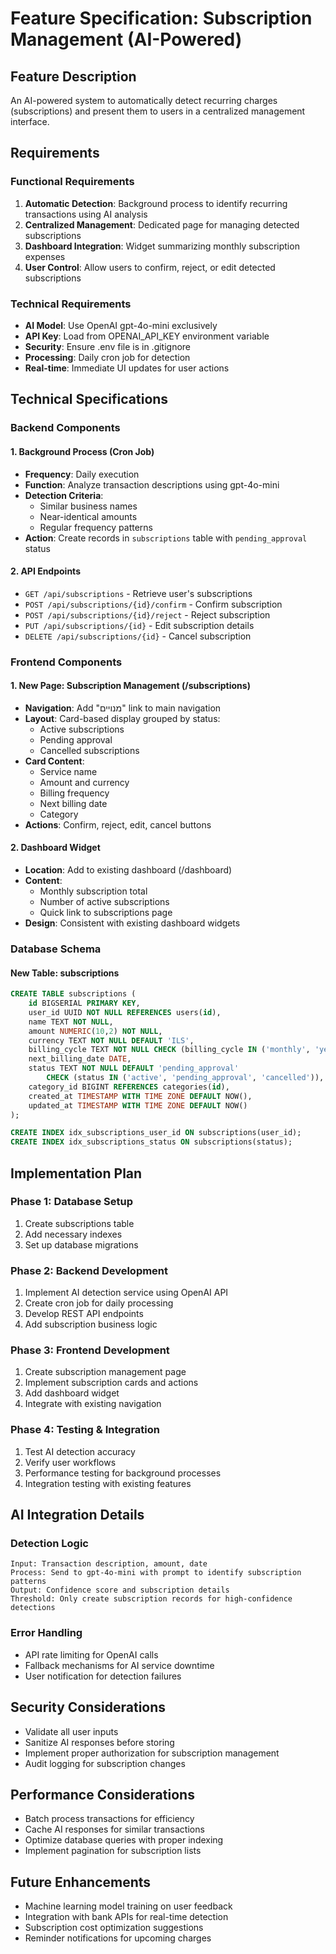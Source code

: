 # Feature Specification: Subscription Management (AI-Powered)

## Feature Description
An AI-powered system to automatically detect recurring charges (subscriptions) and present them to users in a centralized management interface.

## Requirements

### Functional Requirements
1. **Automatic Detection**: Background process to identify recurring transactions using AI analysis
2. **Centralized Management**: Dedicated page for managing detected subscriptions
3. **Dashboard Integration**: Widget summarizing monthly subscription expenses
4. **User Control**: Allow users to confirm, reject, or edit detected subscriptions

### Technical Requirements
- **AI Model**: Use OpenAI gpt-4o-mini exclusively
- **API Key**: Load from OPENAI_API_KEY environment variable
- **Security**: Ensure .env file is in .gitignore
- **Processing**: Daily cron job for detection
- **Real-time**: Immediate UI updates for user actions

## Technical Specifications

### Backend Components

#### 1. Background Process (Cron Job)
- **Frequency**: Daily execution
- **Function**: Analyze transaction descriptions using gpt-4o-mini
- **Detection Criteria**: 
  - Similar business names
  - Near-identical amounts
  - Regular frequency patterns
- **Action**: Create records in `subscriptions` table with `pending_approval` status

#### 2. API Endpoints
- `GET /api/subscriptions` - Retrieve user's subscriptions
- `POST /api/subscriptions/{id}/confirm` - Confirm subscription
- `POST /api/subscriptions/{id}/reject` - Reject subscription
- `PUT /api/subscriptions/{id}` - Edit subscription details
- `DELETE /api/subscriptions/{id}` - Cancel subscription

### Frontend Components

#### 1. New Page: Subscription Management (/subscriptions)
- **Navigation**: Add "מנויים" link to main navigation
- **Layout**: Card-based display grouped by status:
  - Active subscriptions
  - Pending approval
  - Cancelled subscriptions
- **Card Content**:
  - Service name
  - Amount and currency
  - Billing frequency
  - Next billing date
  - Category
- **Actions**: Confirm, reject, edit, cancel buttons

#### 2. Dashboard Widget
- **Location**: Add to existing dashboard (/dashboard)
- **Content**: 
  - Monthly subscription total
  - Number of active subscriptions
  - Quick link to subscriptions page
- **Design**: Consistent with existing dashboard widgets

### Database Schema

#### New Table: subscriptions
```sql
CREATE TABLE subscriptions (
    id BIGSERIAL PRIMARY KEY,
    user_id UUID NOT NULL REFERENCES users(id),
    name TEXT NOT NULL,
    amount NUMERIC(10,2) NOT NULL,
    currency TEXT NOT NULL DEFAULT 'ILS',
    billing_cycle TEXT NOT NULL CHECK (billing_cycle IN ('monthly', 'yearly')),
    next_billing_date DATE,
    status TEXT NOT NULL DEFAULT 'pending_approval' 
        CHECK (status IN ('active', 'pending_approval', 'cancelled')),
    category_id BIGINT REFERENCES categories(id),
    created_at TIMESTAMP WITH TIME ZONE DEFAULT NOW(),
    updated_at TIMESTAMP WITH TIME ZONE DEFAULT NOW()
);

CREATE INDEX idx_subscriptions_user_id ON subscriptions(user_id);
CREATE INDEX idx_subscriptions_status ON subscriptions(status);
```

## Implementation Plan

### Phase 1: Database Setup
1. Create subscriptions table
2. Add necessary indexes
3. Set up database migrations

### Phase 2: Backend Development
1. Implement AI detection service using OpenAI API
2. Create cron job for daily processing
3. Develop REST API endpoints
4. Add subscription business logic

### Phase 3: Frontend Development
1. Create subscription management page
2. Implement subscription cards and actions
3. Add dashboard widget
4. Integrate with existing navigation

### Phase 4: Testing & Integration
1. Test AI detection accuracy
2. Verify user workflows
3. Performance testing for background processes
4. Integration testing with existing features

## AI Integration Details

### Detection Logic
```
Input: Transaction description, amount, date
Process: Send to gpt-4o-mini with prompt to identify subscription patterns
Output: Confidence score and subscription details
Threshold: Only create subscription records for high-confidence detections
```

### Error Handling
- API rate limiting for OpenAI calls
- Fallback mechanisms for AI service downtime
- User notification for detection failures

## Security Considerations
- Validate all user inputs
- Sanitize AI responses before storing
- Implement proper authorization for subscription management
- Audit logging for subscription changes

## Performance Considerations
- Batch process transactions for efficiency
- Cache AI responses for similar transactions
- Optimize database queries with proper indexing
- Implement pagination for subscription lists

## Future Enhancements
- Machine learning model training on user feedback
- Integration with bank APIs for real-time detection
- Subscription cost optimization suggestions
- Reminder notifications for upcoming charges